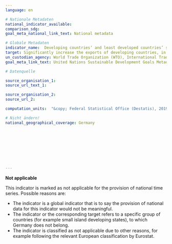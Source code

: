 ```yaml
---
language: en

# Nationale Metadaten
national_indicator_available:
comparison_sdg:
goal_meta_national_link_text: National metadata

# Globale Metadaten
indicator_name:  Developing countries’ and least developed countries’ share of global exports
target: Significantly increase the exports of developing countries, in particular with a view to doubling the least developed countries’ share of global exports by 2020
un_custodian_agency: World Trade Organization (WTO), International Trade Centre (ITC), United Nations Conference on Trade and Development (UNCTAD)
goal_meta_link_text: United Nations Sustainable Development Goals Metadata

# Datenquelle

source_organisation_1:
source_url_text_1:

source_organisation_2:
source_url_2:

computation_units:  "&copy; Federal Statistical Office (Destatis), 2019"

# Nicht ändern!
national_geographical_coverage: Germany









---
```

**Not applicable**

This indicator is marked as not applicable for the provision of national time series. Possible reasons are:

-	The indicator is a global indicator that is to say the provision of national data for this indicator would not be meaningful.
-	The indicator or the corresponding target refers to a specific group of countries (for example small island developing states), to which Germany does not belong.
-	The indicator is classified as not applicable due to other reasons, for example following the relevant European classification by Eurostat.
